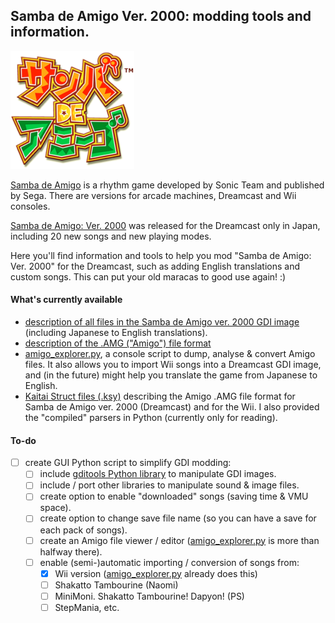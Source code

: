 ## Samba de Amigo Ver. 2000: modding tools and information.
![Samba de Amigo](docs/title.png)

[Samba de Amigo](https://en.wikipedia.org/wiki/Samba_de_amigo) is a rhythm game developed by Sonic Team and published by Sega. There are versions for arcade machines, Dreamcast and Wii consoles.

[Samba de Amigo: Ver. 2000](https://en.wikipedia.org/wiki/Samba_de_amigo#Ver._2000) was released for the Dreamcast only in Japan, including 20 new songs and new playing modes.

Here you'll find information and tools to help you mod "Samba de Amigo: Ver. 2000" for the Dreamcast, such as adding English translations and custom songs. This can put your old maracas to good use again! :)

#### What's currently available
 - [description of all files in the Samba de Amigo ver. 2000 GDI image](docs/Samba%20de%20Amigo%20ver.%202000%20-%20list%20of%20files.txt) (including Japanese to English translations).
 - [description of the .AMG ("Amigo") file format](docs/Samba%20de%20Amigo%20ver.%202000%20-%20AMG%20file%20format.txt)
 - [amigo_explorer.py](/amigo_explorer), a console script to dump, analyse & convert Amigo files. It also allows you to import Wii songs into a Dreamcast GDI image, and (in the future) might help you translate the game from Japanese to English.
 - [Kaitai Struct files (.ksy)](/amigo_explorer) describing the Amigo .AMG file format for Samba de Amigo ver. 2000 (Dreamcast) and for the Wii. I also provided the "compiled" parsers in Python (currently only for reading).
 
 #### To-do
 - [ ] create GUI Python script to simplify GDI modding:
   - [ ] include [gditools Python library](https://sourceforge.net/projects/dcisotools/) to manipulate GDI images.
   - [ ] include / port other libraries to manipulate sound & image files.
   - [ ] create option to enable "downloaded" songs (saving time & VMU space).
   - [ ] create option to change save file name (so you can have a save for each pack of songs).
   - [ ] create an Amigo file viewer / editor ([amigo_explorer.py](/amigo_explorer) is more than halfway there).
   - [ ] enable (semi-)automatic importing / conversion of songs from:
     - [X] Wii version ([amigo_explorer.py](/amigo_explorer) already does this)
     - [ ] Shakatto Tambourine (Naomi)
     - [ ] MiniMoni. Shakatto Tambourine! Dapyon! (PS)
     - [ ] StepMania, etc.
